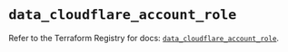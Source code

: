 # `data_cloudflare_account_role`

Refer to the Terraform Registry for docs: [`data_cloudflare_account_role`](https://registry.terraform.io/providers/cloudflare/cloudflare/5.11.0/docs/data-sources/account_role).
